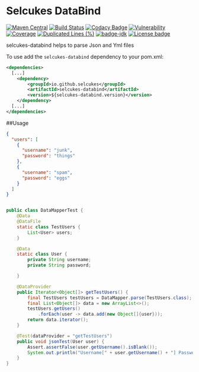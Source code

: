 # Selcukes DataBind

[![Maven Central](https://img.shields.io/maven-central/v/io.github.selcukes/selcukes-databind.svg?label=Maven%20Central)](https://search.maven.org/search?q=g:%22io.github.selcukes%22%20AND%20a:%22selcukes-databind%22)
[![Build Status](https://travis-ci.org/selcukes/selcukes-databind.svg?branch=master)](https://travis-ci.org/selcukes/selcukes-databind)
[![Codacy Badge](https://app.codacy.com/project/badge/Grade/b75cd866e64b4111a5ca7a076b8cca68)](https://www.codacy.com/gh/selcukes/selcukes-databind?utm_source=github.com&amp;utm_medium=referral&amp;utm_content=selcukes/selcukes-databind&amp;utm_campaign=Badge_Grade)
[![Vulnerability](https://sonarcloud.io/api/project_badges/measure?project=selcukes_selcukes-databind&metric=vulnerabilities)](https://sonarcloud.io/dashboard?id=selcukes_selcukes-databind)
[![Coverage](https://sonarcloud.io/api/project_badges/measure?project=selcukes_selcukes-databind&metric=coverage)](https://sonarcloud.io/dashboard?id=selcukes_selcukes-databind)
[![Duplicated Lines (%)](https://sonarcloud.io/api/project_badges/measure?project=selcukes_selcukes-databind&metric=duplicated_lines_density)](https://sonarcloud.io/dashboard?id=selcukes_selcukes-databind)
[![badge-jdk](https://img.shields.io/badge/jdk-11-green.svg)](http://www.oracle.com/technetwork/java/javase/downloads/index.html)
[![License badge](https://img.shields.io/badge/license-Apache%202.0-blue.svg?label=License)](http://www.apache.org/licenses/LICENSE-2.0)

selcukes-databind helps to parse Json and Yml files

To use add the `selcukes-databind` dependency to your pom.xml:

```xml
<dependencies>
  [...]
    <dependency>
        <groupId>io.github.selcukes</groupId>
        <artifactId>selcukes-databind</artifactId>
        <version>${selcukes-databind.version}</version>
    </dependency>
  [...]
</dependencies>

```
##Usage
```json
{
  "users": [
    {
      "username": "junk",
      "password": "things"
    },
    {
      "username": "spam",
      "password": "eggs"
    }
  ]
}
```
```java

public class DataMapperTest {
    @Data
    @DataFile
    static class TestUsers {
        List<User> users;
    }

    @Data
    static class User {
        private String username;
        private String password;

    }

    @DataProvider
    public Iterator<Object[]> getTestUsers() {
        final TestUsers testUsers = DataMapper.parse(TestUsers.class);
        final List<Object[]> data = new ArrayList<>();
        testUsers.getUsers()
            .forEach(user -> data.add(new Object[]{user}));
        return data.iterator();
    }

    @Test(dataProvider = "getTestUsers")
    public void jsonTest(User user) {
        Assert.assertFalse(user.getUsername().isBlank());
        System.out.println("Username[" + user.getUsername() + "] Password[" + user.getPassword()+"]");
    }
}
```
